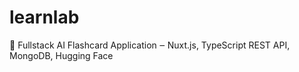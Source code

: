 # learnlab
🚀 Fullstack AI Flashcard Application ‒ Nuxt.js, TypeScript REST API, MongoDB, Hugging Face
